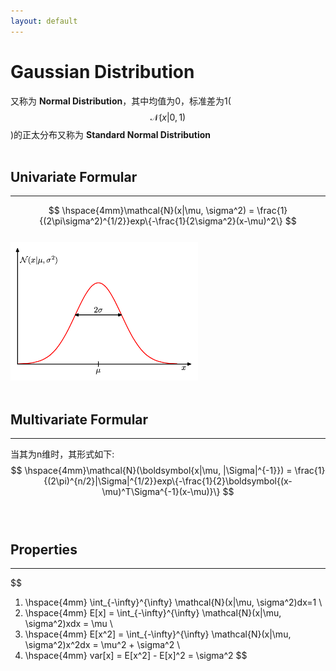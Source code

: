 ```yaml
---
layout: default
---
```


__Gaussian Distribution__
====
又称为 __Normal Distribution__，其中均值为0，标准差为1($$\mathcal{N}(x|0,1)$$)的正太分布又称为 __Standard Normal Distribution__    
<br />

__Univariate Formular__    
------    
---    
$$
\hspace{4mm}\mathcal{N}(x|\mu, \sigma^2) = \frac{1}{(2\pi\sigma^2)^{1/2}}exp\{-\frac{1}{2\sigma^2}(x-\mu)^2\}
$$     
![gaussian-distribution](./img/gaussian-distribution.png)    
<br />    

__Multivariate Formular__    
------    
---  
当其为n维时，其形式如下:    
$$
\hspace{4mm}\mathcal{N}(\boldsymbol{x|\mu, |\Sigma|^{-1}}) = \frac{1}{(2\pi)^{n/2}|\Sigma|^{1/2}}exp\{-\frac{1}{2}\boldsymbol{(x-\mu)^T\Sigma^{-1}(x-\mu)}\}
$$     
<br />    

__Properties__
------    
---        
$$
1. \hspace{4mm} \int_{-\infty}^{\infty} \mathcal{N}(x|\mu, \sigma^2)dx=1  \\
2. \hspace{4mm} E[x] = \int_{-\infty}^{\infty} \mathcal{N}(x|\mu, \sigma^2)xdx = \mu \\   
3. \hspace{4mm} E[x^2] = \int_{-\infty}^{\infty} \mathcal{N}(x|\mu, \sigma^2)x^2dx = \mu^2 + \sigma^2 \\    
4. \hspace{4mm} var[x] = E[x^2] - E[x]^2 = \sigma^2
$$    


